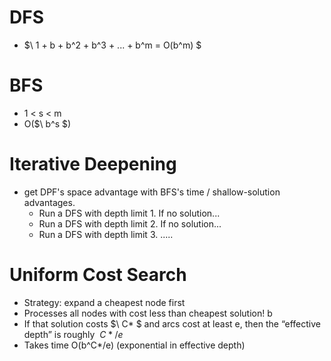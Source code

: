 # DFS
* $\ 1 + b + b^2 + b^3 + ... + b^m = O(b^m) $

# BFS 
* 1 < s < m
* O($\ b^s $)

# Iterative Deepening
* get DPF's space advantage with BFS's time / shallow-solution advantages.
    * Run a DFS with depth limit 1. If no solution...
    * Run a DFS with depth limit 2. If no solution...
    * Run a DFS with depth limit 3. .....

# Uniform Cost Search
* Strategy: expand a cheapest node first
* Processes all nodes with cost less than cheapest solution! b
* If that solution costs $\ C* $ and arcs cost at least e, then the “effective depth” is roughly $\ C*/e$
* Takes time O(b^C*/e) (exponential in effective depth)
